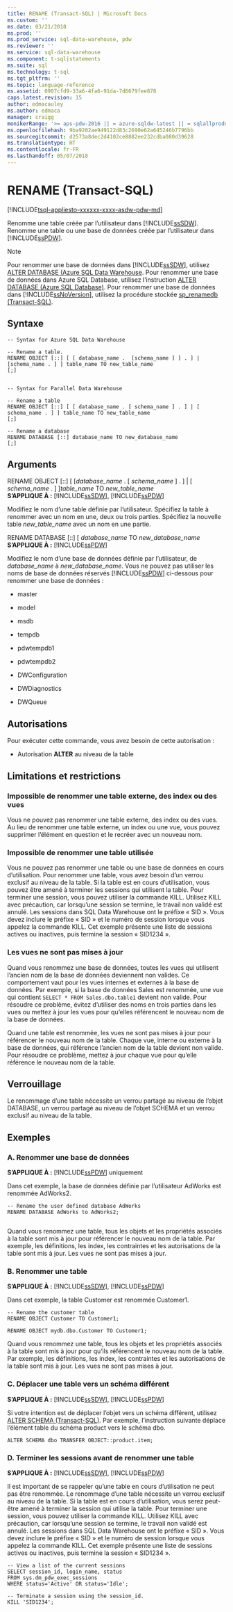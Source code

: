 ```yaml
---
title: RENAME (Transact-SQL) | Microsoft Docs
ms.custom: ''
ms.date: 03/21/2018
ms.prod: ''
ms.prod_service: sql-data-warehouse, pdw
ms.reviewer: ''
ms.service: sql-data-warehouse
ms.component: t-sql|statements
ms.suite: sql
ms.technology: t-sql
ms.tgt_pltfrm: ''
ms.topic: language-reference
ms.assetid: 0907cfd9-33a6-4fa6-91da-7d6679fee878
caps.latest.revision: 15
author: edmacauley
ms.author: edmaca
manager: craigg
monikerRange: '>= aps-pdw-2016 || = azure-sqldw-latest || = sqlallproducts-allversions'
ms.openlocfilehash: 9ba9202ae949122d83c2690e62a645246b7796bb
ms.sourcegitcommit: d2573a8dec2d4102ce8882ee232cdba080d39628
ms.translationtype: HT
ms.contentlocale: fr-FR
ms.lasthandoff: 05/07/2018
---
```

# <a name="rename-transact-sql"></a>RENAME (Transact-SQL)
[!INCLUDE[tsql-appliesto-xxxxxx-xxxx-asdw-pdw-md](../../includes/tsql-appliesto-xxxxxx-xxxx-asdw-pdw-md.md)]

  Renomme une table créée par l’utilisateur dans [!INCLUDE[ssSDW](../../includes/sssdw-md.md)]. Renomme une table ou une base de données créée par l’utilisateur dans [!INCLUDE[ssPDW](../../includes/sspdw-md.md)].  
  
> [!NOTE]  
>  Pour renommer une base de données dans [!INCLUDE[ssSDW](../../includes/sssdw-md.md)], utilisez [ALTER DATABASE (Azure SQL Data Warehouse](alter-database-azure-sql-data-warehouse.md).  Pour renommer une base de données dans Azure SQL Database, utilisez l’instruction [ALTER DATABASE (Azure SQL Database)](alter-database-azure-sql-database.md). Pour renommer une base de données dans [!INCLUDE[ssNoVersion](../../includes/ssnoversion-md.md)], utilisez la procédure stockée [sp_renamedb &#40;Transact-SQL&#41;](../../relational-databases/system-stored-procedures/sp-renamedb-transact-sql.md).
  
## <a name="syntax"></a>Syntaxe  
  
```  
-- Syntax for Azure SQL Data Warehouse  
  
-- Rename a table.  
RENAME OBJECT [::] [ [ database_name .  [schema_name ] ] . ] | [schema_name . ] ] table_name TO new_table_name  
[;]  
  
```  
  
```  
-- Syntax for Parallel Data Warehouse  
  
-- Rename a table  
RENAME OBJECT [::] [ [ database_name . [ schema_name ] . ] | [ schema_name . ] ] table_name TO new_table_name  
[;]  
  
-- Rename a database  
RENAME DATABASE [::] database_name TO new_database_name  
[;]  
```  
  
## <a name="arguments"></a>Arguments  
 RENAME OBJECT [::] [ [*database_name* . [ *schema_name* ] . ] | [ *schema_name* . ] ]*table_name* TO *new_table_name*  
 **S’APPLIQUE À :**  [!INCLUDE[ssSDW](../../includes/sssdw-md.md)], [!INCLUDE[ssPDW](../../includes/sspdw-md.md)]  
  
 Modifiez le nom d’une table définie par l’utilisateur. Spécifiez la table à renommer avec un nom en une, deux ou trois parties.    Spécifiez la nouvelle table *new_table_name* avec un nom en une partie.  
  
 RENAME DATABASE [::] [ *database_name* TO *new_database_name*  
 **S’APPLIQUE À :**  [!INCLUDE[ssPDW](../../includes/sspdw-md.md)]  
  
 Modifiez le nom d’une base de données définie par l’utilisateur, de *database_name* à *new_database_name*.  Vous ne pouvez pas utiliser les noms de base de données réservés [!INCLUDE[ssPDW](../../includes/sspdw-md.md)] ci-dessous pour renommer une base de données :  
  
-   master  
  
-   model  
  
-   msdb  
  
-   tempdb  
  
-   pdwtempdb1  
  
-   pdwtempdb2  
  
-   DWConfiguration  
  
-   DWDiagnostics  
  
-   DWQueue  
  
## <a name="permissions"></a>Autorisations  
 Pour exécuter cette commande, vous avez besoin de cette autorisation :  
  
-   Autorisation **ALTER** au niveau de la table  
   
  
## <a name="limitations-and-restrictions"></a>Limitations et restrictions  
  
### <a name="cannot-rename-an-external-table-indexes-or-views"></a>Impossible de renommer une table externe, des index ou des vues
Vous ne pouvez pas renommer une table externe, des index ou des vues. Au lieu de renommer une table externe, un index ou une vue, vous pouvez supprimer l’élément en question et le recréer avec un nouveau nom.

### <a name="cannot-rename-a-table-in-use"></a>Impossible de renommer une table utilisée  
 Vous ne pouvez pas renommer une table ou une base de données en cours d’utilisation. Pour renommer une table, vous avez besoin d’un verrou exclusif au niveau de la table. Si la table est en cours d’utilisation, vous pouvez être amené à terminer les sessions qui utilisent la table. Pour terminer une session, vous pouvez utiliser la commande KILL. Utilisez KILL avec précaution, car lorsqu’une session se termine, le travail non validé est annulé. Les sessions dans SQL Data Warehouse ont le préfixe « SID ». Vous devez inclure le préfixe « SID » et le numéro de session lorsque vous appelez la commande KILL. Cet exemple présente une liste de sessions actives ou inactives, puis termine la session « SID1234 ».  
  
### <a name="views-are-not-updated"></a>Les vues ne sont pas mises à jour  
 Quand vous renommez une base de données, toutes les vues qui utilisent l’ancien nom de la base de données deviennent non valides. Ce comportement vaut pour les vues internes et externes à la base de données. Par exemple, si la base de données Sales est renommée, une vue qui contient `SELECT * FROM Sales.dbo.table1` devient non valide. Pour résoudre ce problème, évitez d’utiliser des noms en trois parties dans les vues ou mettez à jour les vues pour qu’elles référencent le nouveau nom de la base de données.  
  
 Quand une table est renommée, les vues ne sont pas mises à jour pour référencer le nouveau nom de la table. Chaque vue, interne ou externe à la base de données, qui référence l’ancien nom de la table devient non valide. Pour résoudre ce problème, mettez à jour chaque vue pour qu’elle référence le nouveau nom de la table.  
  
## <a name="locking"></a>Verrouillage  
 Le renommage d’une table nécessite un verrou partagé au niveau de l’objet DATABASE, un verrou partagé au niveau de l’objet SCHEMA et un verrou exclusif au niveau de la table.  
  
## <a name="examples"></a>Exemples  
  
### <a name="a-rename-a-database"></a>A. Renommer une base de données  
 **S’APPLIQUE À :**  [!INCLUDE[ssPDW](../../includes/sspdw-md.md)] uniquement  
  
 Dans cet exemple, la base de données définie par l’utilisateur AdWorks est renommée AdWorks2.  
  
```  
-- Rename the user defined database AdWorks  
RENAME DATABASE AdWorks to AdWorks2;  
  
```  
  
 Quand vous renommez une table, tous les objets et les propriétés associés à la table sont mis à jour pour référencer le nouveau nom de la table. Par exemple, les définitions, les index, les contraintes et les autorisations de la table sont mis à jour. Les vues ne sont pas mises à jour.  
  
### <a name="b-rename-a-table"></a>B. Renommer une table  
 **S’APPLIQUE À :**  [!INCLUDE[ssSDW](../../includes/sssdw-md.md)], [!INCLUDE[ssPDW](../../includes/sspdw-md.md)]  
  
 Dans cet exemple, la table Customer est renommée Customer1.  
  
```  
-- Rename the customer table  
RENAME OBJECT Customer TO Customer1;  
  
RENAME OBJECT mydb.dbo.Customer TO Customer1;  
```  
  
 Quand vous renommez une table, tous les objets et les propriétés associés à la table sont mis à jour pour qu’ils référencent le nouveau nom de la table. Par exemple, les définitions, les index, les contraintes et les autorisations de la table sont mis à jour. Les vues ne sont pas mises à jour.  
   
  
### <a name="c-move-a-table-to-a-different-schema"></a>C. Déplacer une table vers un schéma différent  
 **S’APPLIQUE À :**  [!INCLUDE[ssSDW](../../includes/sssdw-md.md)], [!INCLUDE[ssPDW](../../includes/sspdw-md.md)]  
  
 Si votre intention est de déplacer l’objet vers un schéma différent, utilisez [ALTER SCHEMA &#40;Transact-SQL&#41;](../../t-sql/statements/alter-schema-transact-sql.md). Par exemple, l’instruction suivante déplace l’élément table du schéma product vers le schéma dbo.  
  
```  
ALTER SCHEMA dbo TRANSFER OBJECT::product.item;  
```  
  
### <a name="d-terminate-sessions-before-renaming-a-table"></a>D. Terminer les sessions avant de renommer une table  
 **S’APPLIQUE À :**  [!INCLUDE[ssSDW](../../includes/sssdw-md.md)], [!INCLUDE[ssPDW](../../includes/sspdw-md.md)]  
  
 Il est important de se rappeler qu’une table en cours d’utilisation ne peut pas être renommée. Le renommage d’une table nécessite un verrou exclusif au niveau de la table. Si la table est en cours d’utilisation, vous serez peut-être amené à terminer la session qui utilise la table. Pour terminer une session, vous pouvez utiliser la commande KILL. Utilisez KILL avec précaution, car lorsqu’une session se termine, le travail non validé est annulé. Les sessions dans SQL Data Warehouse ont le préfixe « SID ». Vous devez inclure le préfixe « SID » et le numéro de session lorsque vous appelez la commande KILL. Cet exemple présente une liste de sessions actives ou inactives, puis termine la session « SID1234 ».  
  
```  
-- View a list of the current sessions  
SELECT session_id, login_name, status   
FROM sys.dm_pdw_exec_sessions   
WHERE status='Active' OR status='Idle';  
  
-- Terminate a session using the session_id.  
KILL 'SID1234';  
```  
  
  

